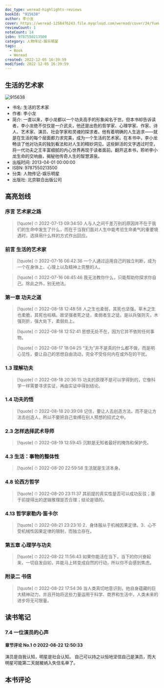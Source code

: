 ```yaml
---
doc_type: weread-highlights-reviews
bookId: "915638"
author: 李小龙
cover: https://weread-1258476243.file.myqcloud.com/weread/cover/34/YueWen_915638/t7_YueWen_915638.jpg
reviewCount: 1
noteCount: 14
isbn: 9787550213500
category: 人物传记-娱乐明星
tags:
  - Book
  - Weread
created: 2022-12-05 16:39:59
modified: 2022-12-05 16:39:59
---
```


## 生活的艺术家

![915638](https://weread-1258476243.file.myqcloud.com/weread/cover/34/YueWen_915638/t7_YueWen_915638.jpg)
- 书名: 生活的艺术家
- 作者: 李小龙
- 简介: 一直以来，李小龙都以一个功夫高手的形象闻名于世。但本书却告诉读者，李小龙绝不仅仅是一介武夫，他还是出色的哲学家、心理学家、作家、诗人、艺术家、演员、社会学家和灵魂的探求者。他有着明确的人生追求——就是在生活的每个层面都力求完美，成为一个生活的艺术家。在本书中，李小龙畅谈了他对功夫的独到看法和对人生的精妙洞见。这些鲜活的文字透过时空，将一代功夫之王丰富细腻的内心世界再现于读者面前。翻开这本书，聆听李小龙生命的交响曲，揭秘他传奇人生的智慧源泉。
- 出版时间: 2013-04-01 00:00:00
- ISBN: 9787550213500
- 分类: 人物传记-娱乐明星
- 出版社: 北京联合出版公司

## 高亮划线

### 序言 艺术家之路


> [!quote] ⏱ 2022-07-13 09:34:50
> 人与人之间千差万别的原因并不在于我们的生命中发生了什么，而在于当我们面对人生中能考验生命勇气的重要境遇时，选择用什么样的方式作出回应。
 


### 前言 生活的艺术家


> [!quote] ⏱ 2022-07-16 06:42:36
> 一个人通过运用自己的独立判断，成为一个在身体上、心理上以及精神上完整的人。
 


> [!quote] ⏱ 2022-07-16 06:45:46
> 我无法教你什么，只能帮助你探求你自己。除此之外，别无他法。
 


### 第一章 功夫之道


> [!quote] ⏱ 2022-08-18 12:48:58
> 人之生也柔弱，其死也坚强。草木之生也柔脆，其死也枯槁。故坚强者死之徒，柔弱者生之徒。是以兵强则灭，木强则折，强大处下，柔弱处上。
 


> [!quote] ⏱ 2022-08-18 12:52:41
> 思想无处不在，因为它并不依附任何事物。
 


> [!quote] ⏱ 2022-08-17 18:04:25
> “无为”并不是真的什么都不做，而是明心见性，要让自己的思想自由流动，完全不受任何内在或外在的干扰。
 


### 1.3 理解功夫


> [!quote] ⏱ 2022-08-18 20:36:15
> 功夫的原理不是可以学得到的，它像科学一样需要寻求实证，再由实证中得到结论。
 


### 1.4 功夫的悟


> [!quote] ⏱ 2022-08-18 20:39:08
> 记住，要让人去创造方法，而不是让方法去创造人，所以不要把自己束缚在别人预想的招式之中。
 


### 2.3 怎样选择武术导师


> [!quote] ⏱ 2022-08-19 12:59:45
> 沉默是无知者最好的掩饰和保护壳。
 


### 4.3 生活：事物的整体性


> [!quote] ⏱ 2022-08-20 22:59:58
> 生活就是生活本身。
 


### 4.8 论西方哲学


> [!quote] ⏱ 2022-08-20 23:11:37
> 其前提的真实性是否可以成功反驳；基于前提得出的逻辑推理是否合理；结论是错的。
 


### 4.13 哲学家勒内·笛卡尔


> [!quote] ⏱ 2022-08-21 23:23:10
> 2．身体服从于机械因果定律。3．心不受机械性因果定律的限制，而独立存在。
 


### 第五章 心理学与功夫


> [!quote] ⏱ 2022-08-22 11:56:43
> 如果你能活在当下，当下的你兴奋起来，一切自发自如，并能马上转变成自然的行动，所以你不会感到焦虑。
 


### 附录二 书信


> [!quote] ⏱ 2022-08-22 17:54:36
> 当人类真切地意识到，他自身蕴藏的巨大精神动力，并且开始将这些力量运用于科学、商界和生活中，人类未来的进步将无可限量。
 



## 读书笔记


### 7.4 一位演员的心声
 

#### 章节评论 No.1 ⏱ 2022-08-22 12:50:33

演员是自我认知，明星是社会认知。
自己可以持之以恒地坚信自己是演员，而大明星可能第二天就被纳入失信名单了。



## 本书评论

